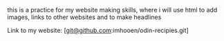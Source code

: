 this is a practice for my website making skills, where i will use html to add images, links to other websites and to make headlines

Link to my website: [git@github.com:imhooen/odin-recipies.git]